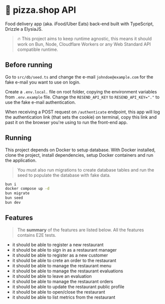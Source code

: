 # 🍕 pizza.shop API

Food delivery app (aka. iFood/Uber Eats) back-end built with TypeScript, Drizzle a ElysiaJS.

> 🔥 This project aims to keep runtime agnostic, this means it should work on Bun, Node, Cloudflare Workers or any Web Standard API compatible runtime.

## Before running

Go to `src/db/seed.ts` and change the e-mail `johndoe@example.com` for the fake e-mail you want to use on login.

Create a `.env.local.` file on root folder, copying the environment variables from `.env.example` file. Change the `RESEND_API_KEY` to `RESEND_API_KEY="."` to use the fake e-mail authentication.

When receiving a POST request on `/authenticate` endpoint, this app will log the authentication link (that sets the cookie) on terminal, copy this link and past it on the browser you're using to run the front-end app. 

## Running

This project depends on Docker to setup database. With Docker installed, clone the project, install  dependencies, setup Docker containers and run the application.

> You must also run migrations to create database tables and run the seed to populate the database with fake data.

```sh
bun i
docker compose up -d
bun migrate
bun seed
bun dev
```

## Features

> The **summary** of the features are listed below. All the features contains E2E tests.

- it should be able to register a new restaurant
- it should be able to sign in as a restaurant manager
- it should be able to register as a new customer
- it should be able to crete an order to the restaurant
- it should be able to manage the restaurant menu
- it should be able to manage the restaurant evaluations
- it should be able to leave an evaluation
- it should be able to manage the restaurant orders
- it should be able to update the restaurant public profile
- it should be able to open/close the restaurant
- it should be able to list metrics from the restaurant